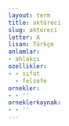```yaml
---
layout: term
title: aktöreci
slug: aktoreci
letter: A
lisan: Türkçe
anlamlar:
- ahlakçı
ozellikler:
- - sıfat
  - felsefe
ornekler:
- - ''
orneklerkaynak:
- - ''
---
```


